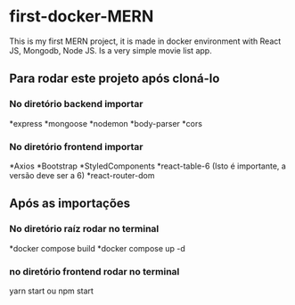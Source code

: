 # first-docker-MERN
This is my first MERN project, it is made in docker environment with React JS, Mongodb, Node JS. Is a very simple movie list app.

## Para rodar este projeto após cloná-lo

### No diretório backend importar
*express
*mongoose
*nodemon
*body-parser 
*cors

### No diretório frontend importar
*Axios
*Bootstrap
*StyledComponents
*react-table-6 (Isto é importante, a versão deve ser a 6)
*react-router-dom

## Após as importações

### No diretório raíz rodar no terminal

*docker compose build
*docker compose up -d

### no diretório frontend rodar no terminal

yarn start ou npm start

